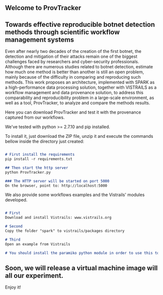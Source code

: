 ## Welcome to ProvTracker

## Towards effective reproducible botnet detection methods through scientific workflow management systems

Even after nearly two decades of the creation of the first botnet, the detection and mitigation of their attacks remain one of the biggest challenges faced by researchers and cyber-security professionals. Although there are numerous studies related to botnet detection, estimate how much one method is better than another is still an open problem, mainly because of the difficulty
in comparing and reproducing such methods. This work proposes an architecture, implemented with SPARK as a high-performance data processing solution, together with VISTRAILS as a workflow management and data provenance solution, to address this comparability and reproducibility problem in a large-scale environment, as well as a tool, ProvTracker, to analyze and compare the methods
results.

Here you can download ProvTracker and test it with the provenance captured from our workflows.

We've tested with python >= 2.7.10 and pip installed.

To install it, just download the ZIP file, unzip it and execute the commands bellow inside the directory just created:

```markdown

# First install the requirements
pip install -r requirements.txt

## Then start the http server
python ProvTracker.py

### The HTTP server will be started on port 5000
On the browser, point to: http://localhost:5000

```

We also provide some workflows examples and the Vistrails' modules developed.

```markdown

# First
Download and install Vistrails: www.vistrails.org

# Second
Copy the folder "spark" to vistrails/packages directory

# Third
Open an example from Vistrails

# You should install the paramiko python module in order to use this tool

```

## Soon, we will release a virtual machine image will all our experiment.

Enjoy it!

